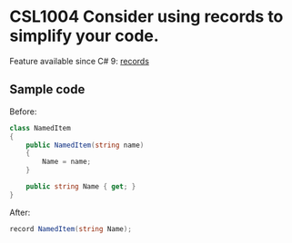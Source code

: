# CSL1004 Consider using records to simplify your code.

Feature available since C# 9: [records](https://learn.microsoft.com/en-us/dotnet/csharp/language-reference/builtin-types/record)

## Sample code

Before:
```cs
class NamedItem
{
    public NamedItem(string name)
    {
        Name = name;
    }

    public string Name { get; }
}
```

After:
```cs
record NamedItem(string Name);
```
